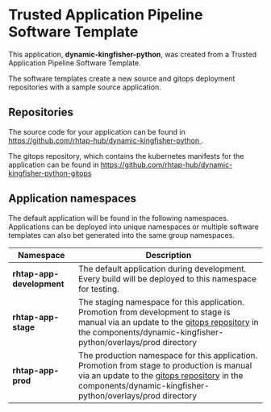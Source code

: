 # Trusted Application Pipeline Software Template

This application, **dynamic-kingfisher-python**, was created from a Trusted Application Pipeline Software Template.

The software templates create a new source and gitops deployment repositories with a sample source application. 

## Repositories

The source code for your application can be found in [https://github.com/rhtap-hub/dynamic-kingfisher-python ](https://github.com/rhtap-hub/dynamic-kingfisher-python ).
 
The gitops repository, which contains the kubernetes manifests for the application can be found in 
[https://github.com/rhtap-hub/dynamic-kingfisher-python-gitops ](https://github.com/rhtap-hub/dynamic-kingfisher-python-gitops ) 

## Application namespaces 

The default application will be found in the following namespaces. Applications can be deployed into unique namespaces or multiple software templates can also bet generated into the same group namespaces.  

|  Namespace   |  Description   |  
| -------- | -------- |   
| **rhtap-app-development** | The default application during development. Every build will be deployed to this namespace for testing. | 
| **rhtap-app-stage** | The staging namespace for this application. Promotion from development to stage is manual via an update to the [gitops repository](https://github.com/rhtap-hub/dynamic-kingfisher-python-gitops ) in the components/dynamic-kingfisher-python/overlays/prod directory |  
| **rhtap-app-prod** | The production namespace for this application. Promotion from stage to production is manual via an update to the [gitops repository](https://github.com/rhtap-hub/dynamic-kingfisher-python-gitops ) in the components/dynamic-kingfisher-python/overlays/prod directory | 